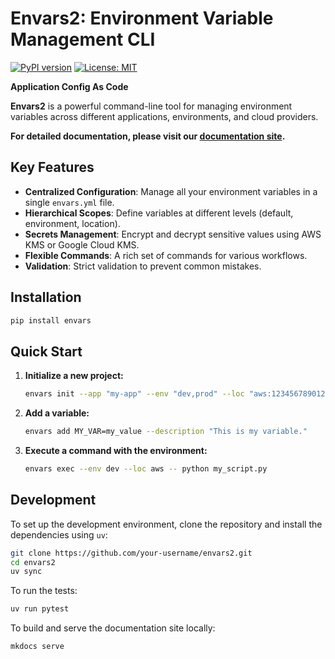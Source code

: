 # Envars2: Environment Variable Management CLI

[![PyPI version](https://badge.fury.io/py/envars2.svg)](https://badge.fury.io/py/envars2)
[![License: MIT](https://img.shields.io/badge/License-MIT-yellow.svg)](https://opensource.org/licenses/MIT)

**Application Config As Code**

**Envars2** is a powerful command-line tool for managing environment variables across different applications, environments, and cloud providers.

**For detailed documentation, please visit our [documentation site](https://your-username.github.io/envars2).**

## Key Features

- **Centralized Configuration**: Manage all your environment variables in a single `envars.yml` file.
- **Hierarchical Scopes**: Define variables at different levels (default, environment, location).
- **Secrets Management**: Encrypt and decrypt sensitive values using AWS KMS or Google Cloud KMS.
- **Flexible Commands**: A rich set of commands for various workflows.
- **Validation**: Strict validation to prevent common mistakes.

## Installation

```bash
pip install envars
```

## Quick Start

1.  **Initialize a new project:**
    ```bash
    envars init --app "my-app" --env "dev,prod" --loc "aws:123456789012"
    ```

2.  **Add a variable:**
    ```bash
    envars add MY_VAR=my_value --description "This is my variable."
    ```

3.  **Execute a command with the environment:**
    ```bash
    envars exec --env dev --loc aws -- python my_script.py
    ```

## Development

To set up the development environment, clone the repository and install the dependencies using `uv`:

```bash
git clone https://github.com/your-username/envars2.git
cd envars2
uv sync
```

To run the tests:

```bash
uv run pytest
```

To build and serve the documentation site locally:

```bash
mkdocs serve
```
